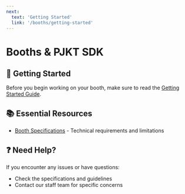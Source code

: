 ```yaml
---
next:
  text: 'Getting Started'
  link: '/booths/getting-started'
---
```


# Booths & PJKT SDK

## 📘 Getting Started

Before you begin working on your booth, make sure to read the [Getting Started Guide](./getting-started).

## 📚 Essential Resources

- [Booth Specifications](./specifications) - Technical requirements and limitations

## ❓ Need Help?

If you encounter any issues or have questions:
- Check the specifications and guidelines
- Contact our staff team for specific concerns